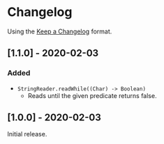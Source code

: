 # Changelog

Using the [Keep a Changelog](https://keepachangelog.com/en/1.1.0/) format.

## [1.1.0] - 2020-02-03
### Added
- `StringReader.readWhile((Char) -> Boolean)`
  - Reads until the given predicate returns false.

## [1.0.0] - 2020-02-03
Initial release.
